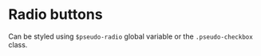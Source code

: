 # Radio buttons

Can be styled using `$pseudo-radio` global variable or the `.pseudo-checkbox` class.